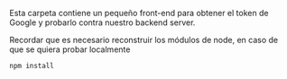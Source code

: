 Esta carpeta contiene un pequeño front-end para obtener el token de Google y probarlo contra nuestro backend server.

Recordar que es necesario reconstruir los módulos de node, en caso de que se quiera probar localmente

```
npm install
```